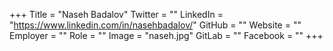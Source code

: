 +++
Title = "Naseh Badalov"
Twitter = ""
LinkedIn = "https://www.linkedin.com/in/nasehbadalov/"
GitHub = ""
Website = ""
Employer = ""
Role = ""
Image = "naseh.jpg"
GitLab = ""
Facebook = ""
+++
